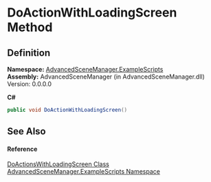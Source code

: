 # DoActionWithLoadingScreen Method




## Definition
**Namespace:** <a href="N_AdvancedSceneManager_ExampleScripts.md">AdvancedSceneManager.ExampleScripts</a>  
**Assembly:** AdvancedSceneManager (in AdvancedSceneManager.dll) Version: 0.0.0.0

**C#**
``` C#
public void DoActionWithLoadingScreen()
```



## See Also


#### Reference
<a href="T_AdvancedSceneManager_ExampleScripts_DoActionsWithLoadingScreen.md">DoActionsWithLoadingScreen Class</a>  
<a href="N_AdvancedSceneManager_ExampleScripts.md">AdvancedSceneManager.ExampleScripts Namespace</a>  
